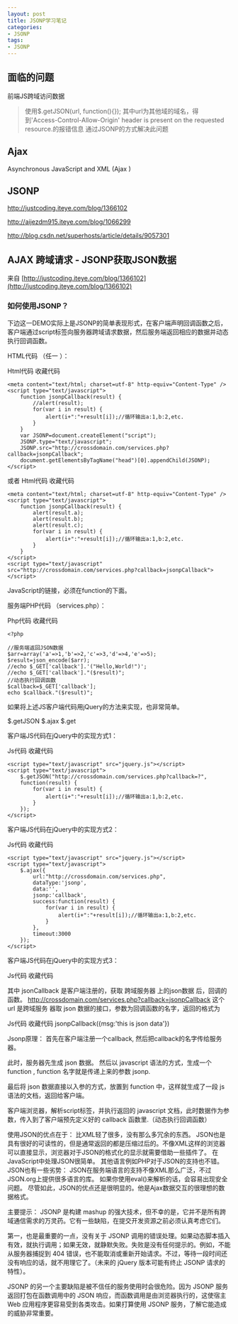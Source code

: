 ```yaml
---
layout: post
title: JSONP学习笔记
categories:
- JSONP
tags:
- JSONP
---
```


## 面临的问题

前端JS跨域访问数据

> 使用$.getJSON(url, function(){}); 其中url为其他域的域名，得到'Access-Control-Allow-Origin' header is present on the requested
resource.的报错信息
> 通过JSONP的方式解决此问题

## Ajax

Asynchronous JavaScript and XML (Ajax ) 

## JSONP

http://justcoding.iteye.com/blog/1366102

http://aijezdm915.iteye.com/blog/1066299

http://blog.csdn.net/superhosts/article/details/9057301

## AJAX 跨域请求 - JSONP获取JSON数据

来自 [http://justcoding.iteye.com/blog/1366102](http://justcoding.iteye.com/blog/1366102)

### 如何使用JSONP？

下边这一DEMO实际上是JSONP的简单表现形式，在客户端声明回调函数之后，客户端通过script标签向服务器跨域请求数据，然后服务端返回相应的数据并动态执行回调函数。

HTML代码 （任一 ）：

Html代码  收藏代码

    <meta content="text/html; charset=utf-8" http-equiv="Content-Type" />
    <script type="text/javascript">
        function jsonpCallback(result) {
            //alert(result);
            for(var i in result) {
                alert(i+":"+result[i]);//循环输出a:1,b:2,etc.
            }
        }
        var JSONP=document.createElement("script");
        JSONP.type="text/javascript";
        JSONP.src="http://crossdomain.com/services.php?callback=jsonpCallback";
        document.getElementsByTagName("head")[0].appendChild(JSONP);
    </script>

或者
Html代码  收藏代码

    <meta content="text/html; charset=utf-8" http-equiv="Content-Type" />  
    <script type="text/javascript">  
        function jsonpCallback(result) {  
            alert(result.a);  
            alert(result.b);  
            alert(result.c);  
            for(var i in result) {  
                alert(i+":"+result[i]);//循环输出a:1,b:2,etc.  
            }  
        }  
    </script>  
    <script type="text/javascript" src="http://crossdomain.com/services.php?callback=jsonpCallback"></script>

JavaScript的链接，必须在function的下面。
 
服务端PHP代码 （services.php）：
 
Php代码  收藏代码

    <?php  
      
    //服务端返回JSON数据  
    $arr=array('a'=>1,'b'=>2,'c'=>3,'d'=>4,'e'=>5);  
    $result=json_encode($arr);  
    //echo $_GET['callback'].'("Hello,World!")';  
    //echo $_GET['callback']."($result)";  
    //动态执行回调函数  
    $callback=$_GET['callback'];  
    echo $callback."($result)";  
 
如果将上述JS客户端代码用jQuery的方法来实现，也非常简单。
 
$.getJSON
$.ajax
$.get
 
客户端JS代码在jQuery中的实现方式1：
 
Js代码  收藏代码

    <script type="text/javascript" src="jquery.js"></script>  
    <script type="text/javascript">  
        $.getJSON("http://crossdomain.com/services.php?callback=?",  
        function(result) {  
            for(var i in result) {  
                alert(i+":"+result[i]);//循环输出a:1,b:2,etc.  
            }  
        });  
    </script>  
 
客户端JS代码在jQuery中的实现方式2：
 
Js代码  收藏代码

    <script type="text/javascript" src="jquery.js"></script>  
    <script type="text/javascript">  
        $.ajax({  
            url:"http://crossdomain.com/services.php",  
            dataType:'jsonp',  
            data:'',  
            jsonp:'callback',  
            success:function(result) {  
                for(var i in result) {  
                    alert(i+":"+result[i]);//循环输出a:1,b:2,etc.  
                }  
            },  
            timeout:3000  
        });  
    </script>  
 
客户端JS代码在jQuery中的实现方式3：
 
Js代码  收藏代码
<script type="text/javascript" src="jquery.js"></script>  
<script type="text/javascript">  
    $.get('http://crossdomain.com/services.php?callback=?', {name: encodeURIComponent('tester')}, function (json) { for(var i in json) alert(i+":"+json[i]); }, 'jsonp');  
</script>  
 
其中 jsonCallback 是客户端注册的，获取 跨域服务器 上的json数据 后，回调的函数。
http://crossdomain.com/services.php?callback=jsonpCallback
这个 url 是跨域服务 器取 json 数据的接口，参数为回调函数的名字，返回的格式为
 
Js代码  收藏代码
jsonpCallback({msg:'this is json data'})  
 
Jsonp原理： 
首先在客户端注册一个callback, 然后把callback的名字传给服务器。

此时，服务器先生成 json 数据。
然后以 javascript 语法的方式，生成一个function , function 名字就是传递上来的参数 jsonp.

最后将 json 数据直接以入参的方式，放置到 function 中，这样就生成了一段 js 语法的文档，返回给客户端。

客户端浏览器，解析script标签，并执行返回的 javascript 文档，此时数据作为参数，传入到了客户端预先定义好的 callback 函数里.（动态执行回调函数）

使用JSON的优点在于：
比XML轻了很多，没有那么多冗余的东西。
JSON也是具有很好的可读性的，但是通常返回的都是压缩过后的。不像XML这样的浏览器可以直接显示，浏览器对于JSON的格式化的显示就需要借助一些插件了。
在JavaScript中处理JSON很简单。
其他语言例如PHP对于JSON的支持也不错。
JSON也有一些劣势：
JSON在服务端语言的支持不像XML那么广泛，不过JSON.org上提供很多语言的库。
如果你使用eval()来解析的话，会容易出现安全问题。
尽管如此，JSON的优点还是很明显的。他是Ajax数据交互的很理想的数据格式。
 
主要提示：
JSONP 是构建 mashup 的强大技术，但不幸的是，它并不是所有跨域通信需求的万灵药。它有一些缺陷，在提交开发资源之前必须认真考虑它们。
 
第一，也是最重要的一点，没有关于 JSONP 调用的错误处理。如果动态脚本插入有效，就执行调用；如果无效，就静默失败。失败是没有任何提示的。例如，不能从服务器捕捉到 404 错误，也不能取消或重新开始请求。不过，等待一段时间还没有响应的话，就不用理它了。（未来的 jQuery 版本可能有终止 JSONP 请求的特性）。
 
JSONP 的另一个主要缺陷是被不信任的服务使用时会很危险。因为 JSONP 服务返回打包在函数调用中的 JSON 响应，而函数调用是由浏览器执行的，这使宿主 Web 应用程序更容易受到各类攻击。如果打算使用 JSONP 服务，了解它能造成的威胁非常重要。
